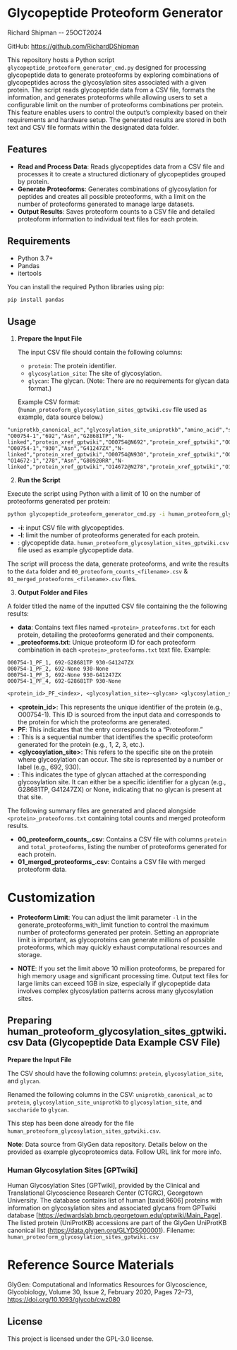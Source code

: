 # Glycopeptide Proteoform Generator

Richard Shipman -- 25OCT2024 

GitHub: https://github.com/RichardDShipman

This repository hosts a Python script `glycopeptide_proteoform_generator_cmd.py` designed for processing glycopeptide data to generate proteoforms by exploring combinations of glycopeptides across the glycosylation sites associated with a given protein. The script reads glycopeptide data from a CSV file, formats the information, and generates proteoforms while allowing users to set a configurable limit on the number of proteoforms combinations per protein. This feature enables users to control the output’s complexity based on their requirements and hardware setup. The generated results are stored in both text and CSV file formats within the designated data folder.

## Features

- **Read and Process Data**: Reads glycopeptides data from a CSV file and processes it to create a structured dictionary of glycopeptides grouped by protein.
- **Generate Proteoforms**: Generates combinations of glycosylation for peptides and creates all possible proteoforms, with a limit on the number of proteoforms generated to manage large datasets.
- **Output Results**: Saves proteoform counts to a CSV file and detailed proteoform information to individual text files for each protein.

## Requirements

- Python 3.7+
- Pandas
- itertools

You can install the required Python libraries using pip:

```bash
pip install pandas
```

## Usage

1. **Prepare the Input File**

   The input CSV file should contain the following columns:

   - `protein`: The protein identifier.
   - `glycosylation_site`: The site of glycosylation.
   - `glycan`: The glycan. (Note: There are no requirements for glycan data format.)

   Example CSV format: (`human_proteoform_glycosylation_sites_gptwiki.csv` file used as example, data source below.)


```csv
"uniprotkb_canonical_ac","glycosylation_site_uniprotkb","amino_acid","saccharide","glycosylation_type","xref_key","xref_id","src_xref_key","src_xref_id","glycopeptide_id","composition","glycan_xref_key","glycan_xref_id","n_sequon","n_sequon_type","start_pos","end_pos","start_aa","end_aa","site_seq"
"O00754-1","692","Asn","G28681TP","N-linked","protein_xref_gptwiki","O00754@N692","protein_xref_gptwiki","O00754@N692","PE001986","HexNAc(2)Hex(3)","glycan_xref_gptwiki","G28681TP","NFS","NXS","692","692","Asn","Asn","N"
"O00754-1","930","Asn","G41247ZX","N-linked","protein_xref_gptwiki","O00754@N930","protein_xref_gptwiki","O00754@N930","PE002013","HexNAc(2)Hex(6)","glycan_xref_gptwiki","G41247ZX","NLS","NXS","930","930","Asn","Asn","N"
"O14672-1","278","Asn","G80920RR","N-linked","protein_xref_gptwiki","O14672@N278","protein_xref_gptwiki","O14672@N278","PE001964","HexNAc(2)Hex(9)","glycan_xref_gptwiki","G80920RR","NTT","NXT","278","278","Asn","Asn","N"
```


2. **Run the Script**

Execute the script using Python with a limit of 10 on the number of proteoforms generated per protein: 

   ```bash
   python glycopeptide_proteoform_generator_cmd.py -i human_proteoform_glycosylation_sites_gptwiki.csv -l 10
   ```

   - **-i**: input CSV file with glycopeptides.
   - **-l**: limit the number of proteoforms generated for each protein.
   - **<filename>**: glycopeptide data. `human_proteoform_glycosylation_sites_gptwiki.csv` file used as example glycopeptide data.

   The script will process the data, generate proteoforms, and write the results to the `data` folder and `00_proteoform_counts_<filename>.csv` & `01_merged_proteoforms_<filename>.csv` files.

3. **Output Folder and Files**

A folder titled the name of the inputted CSV file containing the the following results:

   - **data**: Contains text files named `<protein>_proteoforms.txt` for each protein, detailing the proteoforms generated and their components.
   - **<protein>_proteoforms.txt**: Unique proteoform ID for each proteoform combination in each `<protein>_proteoforms.txt` text file. Example: 

```CSV
O00754-1_PF_1, 692-G28681TP 930-G41247ZX 
O00754-1_PF_2, 692-None 930-None 
O00754-1_PF_3, 692-None 930-G41247ZX 
O00754-1_PF_4, 692-G28681TP 930-None 
```

```txt
<protein_id>_PF_<index>, <glycosylation_site>-<glycan> <glycosylation_site>-<glycan> ...
```

   - **<protein_id>**: This represents the unique identifier of the protein (e.g., O00754-1). This ID is sourced from the input data and corresponds to the protein for which the proteoforms are generated.
   - **PF**: This indicates that the entry corresponds to a “Proteoform.”
   - **<index>**: This is a sequential number that identifies the specific proteoform generated for the protein (e.g., 1, 2, 3, etc.).
   - **<glycosylation_site>**: This refers to the specific site on the protein where glycosylation can occur. The site is represented by a number or label (e.g., 692, 930).
   - **<glycan>**: This indicates the type of glycan attached at the corresponding glycosylation site. It can either be a specific identifier for a glycan (e.g., G28681TP, G41247ZX) or None, indicating that no glycan is present at that site.

The following summary files are generated and placed alongside `<protein>_proteoforms.txt` containing total counts and merged proteoform results.

   - **00_proteoform_counts_<filename>.csv**: Contains a CSV file with columns `protein` and `total_proteoforms`, listing the number of proteoforms generated for each protein.
   - **01_merged_proteoforms_<filename>.csv**: Contains a CSV file with merged proteoform data.

# Customization

- **Proteoform Limit**: You can adjust the limit parameter `-l` in the generate_proteoforms_with_limit function to control the maximum number of proteoforms generated per protein. Setting an appropriate limit is important, as glycoproteins can generate millions of possible proteoforms, which may quickly exhaust computational resources and storage.

- **NOTE**: If you set the limit above 10 million proteoforms, be prepared for high memory usage and significant processing time. Output text files for large limits can exceed 1GB in size, especially if glycopeptide data involves complex glycosylation patterns across many glycosylation sites.

## Preparing human_proteoform_glycosylation_sites_gptwiki.csv Data (Glycopeptide Data Example CSV File)

**Prepare the Input File**

The CSV should have the following columns: `protein`, `glycosylation_site`, and `glycan`.

Renamed the following columns in the CSV: `uniprotkb_canonical_ac` to `protein`, `glycosylation_site_uniprotkb` to `glycosylation_site`, and `saccharide` to `glycan`.

This step has been done already for the file `human_proteoform_glycosylation_sites_gptwiki.csv`.

**Note**: Data source from GlyGen data repository. Details below on the provided as example glycoproteomics data. Follow URL link for more info.

### Human Glycosylation Sites [GPTwiki]

Human Glycosylation Sites [GPTwiki], provided by the Clinical and Translational Glycoscience Research Center (CTGRC), Georgetown University. The database contains list of human [taxid:9606] proteins with information on glycosylation sites and associated glycans from GPTwiki database [https://edwardslab.bmcb.georgetown.edu/gptwiki/Main_Page]. The listed protein (UniProtKB) accessions are part of the GlyGen UniProtKB canonical list (https://data.glygen.org/GLYDS000001). Filename: `human_proteoform_glycosylation_sites_gptwiki.csv`

# Reference Source Materials 

GlyGen: Computational and Informatics Resources for Glycoscience, Glycobiology, Volume 30, Issue 2, February 2020, Pages 72–73, https://doi.org/10.1093/glycob/cwz080

## License

This project is licensed under the GPL-3.0 license.
